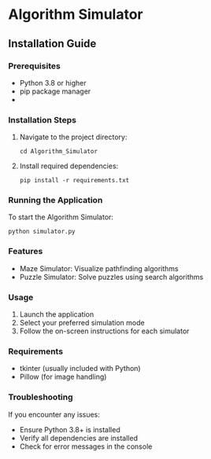 # Algorithm Simulator

## Installation Guide

### Prerequisites
- Python 3.8 or higher
- pip package manager
- 
### Installation Steps

1. Navigate to the project directory:
   ```
   cd Algorithm_Simulator
   ```
2. Install required dependencies:
   ```
   pip install -r requirements.txt
   ```

### Running the Application
To start the Algorithm Simulator:
```
python simulator.py
```

### Features
-  Maze Simulator: Visualize pathfinding algorithms
-  Puzzle Simulator: Solve puzzles using search algorithms

### Usage
1. Launch the application
2. Select your preferred simulation mode
3. Follow the on-screen instructions for each simulator

### Requirements
- tkinter (usually included with Python)
- Pillow (for image handling)

### Troubleshooting
If you encounter any issues:
- Ensure Python 3.8+ is installed
- Verify all dependencies are installed
- Check for error messages in the console

